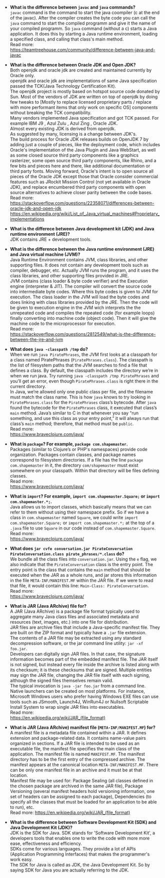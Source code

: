 - **What is the difference between `javac` and `java` commands?**  
`javac` command is the command to start the java coompiler (c at the end of the javac). After the compiler creates the byte code you can call the `java` command to start the compiled programm and give it the name of your compiled programm. So `java` command (without a c) starts a Java application. It does this by starting a Java runtime environment, loading a specified class, and calling that class's main method.  
Read more:  
https://teamtreehouse.com/community/difference-between-java-and-javac  

- **What is the difference between Oracle JDK and Open JDK?**  
Both openjdk and oracle jdk are created and maintained currently by Oracle only.  
openjdk and oracle jdk are implementations of same Java specification passed the TCK(Java Technology Certification Kit).  
The openjdk project is mostly based on hotspot source code donated by Sun. Most of the vendors of JDK are written on top of openjdk by doing few tweaks to \[Mostly to replace licensed proprietary parts / replace with more performant items that only work on specific OS] components without breaking the TCK compatibility.  
Many vendors implemented Java specification and got TCK passed. For example IBM J9 , Azul Zulu , Azul Zing , Oracle JDK.  
Almost every existing JDK is derived from openjdk.  
As suggested by many, licensing is a change between JDK's.  
The build process for Oracle JDK releases builds on OpenJDK 7 by adding just a couple of pieces, like the deployment code, which includes Oracle's implementation of the Java Plugin and Java WebStart, as well as some closed source third party components like a graphics rasterizer, some open source third party components, like Rhino, and a few bits and pieces here and there, like additional documentation or third party fonts. Moving forward, Oracle's intent is to open source all pieces of the Oracle JDK except those that Oracle consider commercial features such as JRockit Mission Control (not yet available in Oracle JDK), and replace encumbered third party components with open source alternatives to achieve closer parity between the code bases. 
Read more:  
https://stackoverflow.com/questions/22358071/differences-between-oracle-jdk-and-open-jdk  
https://en.wikipedia.org/wiki/List_of_Java_virtual_machines#Proprietary_implementations  


- **What is the differece between Java development kit (JDK) and Java runtime environment (JRE)?**  
JDK contains JRE + development tools.  

- **What is the difference between the Java runtime environment (JRE) and Java virtual machine (JVM)?**  
Java Runtime Environment contains JVM, class libraries, and other supporting files. It does not contain any development tools such as compiler, debugger, etc. Actually JVM runs the program, and it uses the class libraries, and other supporting files provided in JRE.  
JVM contains (class loader & byte code verifier) and the Execution engine (interpreter & JIT). The compiler will convert the source code into intermediate byte codes. Where this byte codes is given to JVM for execution. The class loader in the JVM will load the byte codes and does linking with class libraries provided by the JRE. Then the code will be given to execution engine in the JVM wich interprets the the unrepeated code and compiles the repeated code (for example loops) finally converting into machine code (object code). Then it will give the machine code to the microprocessor for execution.  
Read more:  
https://stackoverflow.com/questions/2812549/what-is-the-difference-between-the-jre-and-jvm  

- **What does `java -classpath /tmp` do?**  
When we run `java PiratePhrases`, the JVM first looks at a classpath for a class named PiratePhrases (`PiratePhrases.class`). The classpath is the list of filesystem paths that the JVM searches to find a file that defines a class. By default, the classpath includes the directory we’re in when we run java. Try running `java -classpath /tmp PiratePhrases` and you’ll get an error, even though `PiratePhrases.class` is right there in the current directory.  
In Java, we’re allowed only one public class per file, and the filename must match the class name. This is how `java` knows to try looking in `PiratePhrases.class` for the `PiratePhrases` class’s bytecode. After `java` found the bytecode for the `PiratePhrases` class, it executed that class’s `main` method. Java’s similar to C in that whenever you say “run something, and use this class as your entry point,” it will always run that class’s `main` method; therefore, that method must be `public`.  
Read more:  
https://www.braveclojure.com/java/  

- **What is `package`? For example, `package com.shapemaster`.**  
Packages (similar to Clojure’s or PHP's namespaces) provide code organization. Packages contain classes, and package names correspond to filesystem directories. If a file has the line `package com.shapemaster` in it, the directory `com/shapemaster` must exist somewhere on your classpath. Within that directory will be files defining classes.  
Read more:  
https://www.braveclojure.com/java/  

- **What is `import`? For example, `import com.shapemaster.Square;` or `import com.shapemaster.*;`.**  
Java allows us to import classes, which basically means that we can refer to them without using their namespace prefix. So if we have a class in `com.shapemaster` named `Square`, we could write `import com.shapemaster.Square;` or `import com.shapemaster.*;` at the top of a `.java` file to use `Square` in our code instead of `com.shapemaster.Square`.  
Read more:  
https://www.braveclojure.com/java/  

- **What does `jar cvfe conversation.jar PirateConversation PirateConversation.class pirate_phrases/*.class` do?**  
We bundle all the class files into `conversation.jar`. Using the `e` flag, we also indicate that the `PirateConversation` class is the entry point. The entry point is the class that contains the `main` method that should be executed when the JAR as a whole runs, and jar stores this information in the file `META-INF/MANIFEST.MF` within the JAR file. If we were to read that file, it would contain this line: `Main-Class: PirateConversation`.  
Read more:  
https://www.braveclojure.com/java/  

- **What is JAR (Java ARchive) file for?**  
A JAR (Java ARchive) is a package file format typically used to aggregate many Java class files and associated metadata and resources (text, images, etc.) into one file for distribution.  
JAR files are archive files that include a Java-specific manifest file. They are built on the ZIP format and typically have a `.jar` file extension.  
The contents of a JAR file may be extracted using any standard decompression software, or the jar command line utility: `jar -xf foo.jar`.  
Developers can digitally sign JAR files. In that case, the signature information becomes part of the embedded manifest file. The JAR itself is not signed, but instead every file inside the archive is listed along with its checksum; it is these checksums that are signed. Multiple entities may sign the JAR file, changing the JAR file itself with each signing, although the signed files themselves remain valid.  
The typical invocation is `java -jar foo.jar` from a command line.  
Native launchers can be created on most platforms. For instance, Microsoft Windows users who prefer having Windows EXE files can use tools such as JSmooth, Launch4J, WinRun4J or Nullsoft Scriptable Install System to wrap single JAR files into executables.  
Read more:  
https://en.wikipedia.org/wiki/JAR_(file_format)  

- **What is JAR (Java ARchive) manifest file (`META-INF/MANIFEST.MF`) for?**  
A manifest file is a metadata file contained within a JAR. It defines extension and package-related data. It contains name-value pairs organized in sections. If a JAR file is intended to be used as an executable file, the manifest file specifies the main class of the application. The manifest file is named `MANIFEST.MF`. The manifest directory has to be the first entry of the compressed archive. The manifest appears at the canonical location `META-INF/MANIFEST.MF`. There can be only one manifest file in an archive and it must be at that location.  
Manifest file may be used for: Package Sealing (all classes defined in the chosen package are archived in the same JAR file), Package Versioning (several manifest headers hold versioning information, one set of headers can be assigned to each package), Dependencies (to specify all the classes that must be loaded for an application to be able to run), etc.  
Read more: https://en.wikipedia.org/wiki/JAR_(file_format)  

- **What is the difference between Software Development Kit (SDK) and Java Development Kit (JDK)?**  
JDK is the SDK for Java. 
SDK stands for 'Software Development Kit',  a developers tools that enables one to write the code with more more ease, effectiveness and efficiency.  
SDKs come for various languages. They provide a lot of APIs (Application Programming Interfaces) that makes the programmer's work easy.  
The SDK for Java is called as JDK, the Java Development Kit. 
So by saying SDK for Java you are actually referring to the JDK.  





